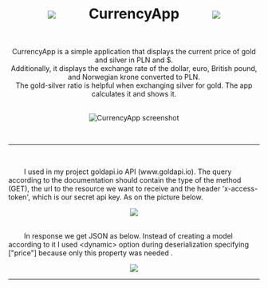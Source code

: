 <h1 align="center">
  <img src="https://github.com/user-attachments/assets/49aa05a4-8211-4b44-bebd-632bab4e1507">
  &nbsp;&nbsp;&nbsp;&nbsp;&nbsp;&nbsp;&nbsp;&nbsp;
  CurrencyApp 
  &nbsp;&nbsp;&nbsp;&nbsp;&nbsp;&nbsp;&nbsp;&nbsp;
  <img src="https://github.com/user-attachments/assets/49aa05a4-8211-4b44-bebd-632bab4e1507">
</h1><br>


<p align="center">
  CurrencyApp is a simple application that displays the current price of gold and silver in PLN and $.<br>
  Additionally, it displays the exchange rate of the dollar, euro, British pound, and Norwegian krone converted to PLN.<br>
  The gold-silver ratio is helpful when exchanging silver for gold. The app calculates it and shows it.<br><br>
</p>

<p align="center">
  <img src="https://github.com/user-attachments/assets/345e2dd8-ac75-42a2-81ad-d7da1376a4e2" alt="CurrencyApp screenshot">
</p><br>

<hr><br>

<p>
  &nbsp;&nbsp;&nbsp;&nbsp;&nbsp;&nbsp;&nbsp;&nbsp;I used in my project goldapi.io API (www.goldapi.io). The query according to the documentation should contain the type of the method (GET), the url to the resource we want to receive and the header 'x-access-token', which is our secret api key. As on the picture below.
</p>

<p align="center">
    <img src="https://github.com/user-attachments/assets/b04a7cde-09ef-4347-9cca-188bb9e14c61"><br><br>
</p

<p>
    &nbsp;&nbsp;&nbsp;&nbsp;&nbsp;&nbsp;&nbsp;&nbsp;In response we get JSON as below. Instead of creating a model according to it I used &lt;dynamic&gt; option during deserialization specifying ["price"] because only this property was needed .
</p>
      
<p align="center">
    <img src="https://github.com/user-attachments/assets/7397027e-f7e0-4823-b82e-e4b9b4f5f34c">
</p>

<hr>
